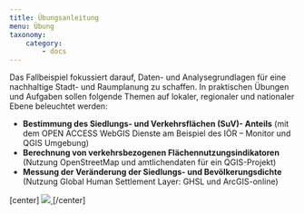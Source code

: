 ```yaml
---
title: Übungsanleitung
menu: Übung
taxonomy:
    category:
        - docs
---
```


Das Fallbeispiel fokussiert darauf, Daten- und Analysegrundlagen für eine nachhaltige Stadt- und Raumplanung zu schaffen. In praktischen Übungen und Aufgaben sollen folgende Themen auf lokaler, regionaler und nationaler Ebene beleuchtet werden:

*	**Bestimmung des Siedlungs- und Verkehrsflächen (SuV)- Anteils** (mit dem OPEN ACCESS WebGIS Dienste am Beispiel des IÖR – Monitor und QGIS Umgebung)
*	**Berechnung von verkehrsbezogenen Flächennutzungsindikatoren** (Nutzung OpenStreetMap und amtlichendaten für ein QGIS-Projekt)
*	**Messung der Veränderung der Siedlungs- und Bevölkerungsdichte** (Nutzung Global Human Settlement Layer: GHSL und ArcGIS-online)


[center]
<a href="https://ilias.opengeoedu.de/ilias/goto.php?target=cat_130&client_id=opengeoedu" markdown="1" target="_blank">
![](/images/exercise.png?resize=200,200)
</a>
[/center]
